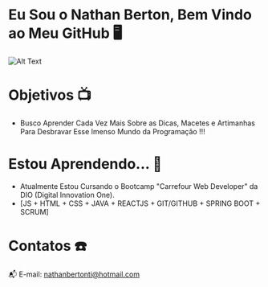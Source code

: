 # Eu Sou o Nathan Berton, Bem Vindo ao Meu GitHub 🖥️
![Alt Text](https://storage.googleapis.com/duckly-blog/2021/03/gitduck-vs-code-extensions-animation-opt.gif)
# Objetivos 📺

 - Busco Aprender Cada Vez Mais Sobre as Dicas, Macetes e Artimanhas Para Desbravar Esse Imenso Mundo da Programação !!!

# Estou Aprendendo... 📖
 - Atualmente Estou Cursando o Bootcamp "Carrefour Web Developer" da DIO (Digital Innovation One).  
 - [JS + HTML + CSS + JAVA + REACTJS + GIT/GITHUB + SPRING BOOT + SCRUM]

# Contatos ☎️

📬 E-mail: nathanbertonti@hotmail.com


